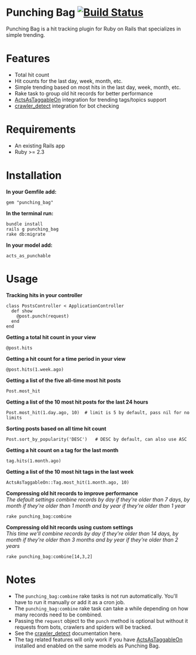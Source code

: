 Punching Bag [![Build Status](https://travis-ci.org/biola/punching_bag.png?branch=master)](https://travis-ci.org/biola/punching_bag)
============
Punching Bag is a hit tracking plugin for Ruby on Rails that specializes in simple trending.

Features
========
* Total hit count
* Hit counts for the last day, week, month, etc.
* Simple trending based on most hits in the last day, week, month, etc.
* Rake task to group old hit records for better performance
* [ActsAsTaggableOn](https://github.com/mbleigh/acts-as-taggable-on) integration for trending tags/topics support
* [crawler_detect](https://github.com/loadkpi/crawler_detect) integration for bot checking

Requirements
============

- An existing Rails app
- Ruby >= 2.3

Installation
============

__In your Gemfile add:__

    gem "punching_bag"

__In the terminal run:__

    bundle install
    rails g punching_bag
    rake db:migrate

__In your model add:__

    acts_as_punchable

Usage
=====
__Tracking hits in your controller__

    class PostsController < ApplicationController
      def show
        @post.punch(request)
      end
    end

__Getting a total hit count in your view__

    @post.hits

__Getting a hit count for a time period in your view__

    @post.hits(1.week.ago)

__Getting a list of the five all-time most hit posts__

    Post.most_hit

__Getting a list of the 10 most hit posts for the last 24 hours__

    Post.most_hit(1.day.ago, 10)  # limit is 5 by default, pass nil for no limits

__Sorting posts based on all time hit count__

    Post.sort_by_popularity('DESC')   # DESC by default, can also use ASC

__Getting a hit count on a tag for the last month__

    tag.hits(1.month.ago)

__Getting a list of the 10 most hit tags in the last week__

    ActsAsTaggableOn::Tag.most_hit(1.month.ago, 10)

__Compressing old hit records to improve performance__  
*The default settings combine records by day if they're older than 7 days, by month if they're older than 1 month and by year if they're older than 1 year*

    rake punching_bag:combine

__Compressing old hit records using custom settings__  
*This time we'll combine records by day if they're older than 14 days, by month if they're older than 3 months and by year if they're older than 2 years*

    rake punching_bag:combine[14,3,2]

Notes
=====
* The `punching_bag:combine` rake tasks is not run automatically. You'll have to run it manually or add it as a cron job.
* The `punching_bag:combine` rake task can take a while depending on how many records need to be combined.
* Passing the `request` object to the `punch` method is optional but without it requests from bots, crawlers and spiders will be tracked.
* See the [crawler_detect](hhttps://github.com/loadkpi/crawler_detect) documentation here.
* The tag related features will only work if you have [ActsAsTaggableOn](https://github.com/mbleigh/acts-as-taggable-on) installed and enabled on the same models as Punching Bag.

